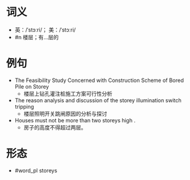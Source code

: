 # 词义
- 英：/ˈstɔːri/； 美：/ˈstɔːri/
- #n 楼层；有…层的
# 例句
- The Feasibility Study Concerned with Construction Scheme of Bored Pile on Storey
	- 楼层上钻孔灌注桩施工方案可行性分析
- The reason analysis and discussion of the storey illumination switch tripping
	- 楼层照明开关跳闸原因的分析与探讨
- Houses must not be more than two storeys high .
	- 房子的高度不得超过两层。
# 形态
- #word_pl storeys
